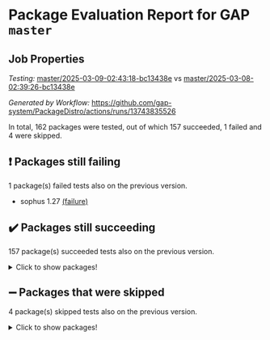 # Package Evaluation Report for GAP `master`

## Job Properties

*Testing:* [master/2025-03-09-02:43:18-bc13438e](https://github.com/gap-system/PackageDistro/blob/data/reports/master/2025-03-09-02:43:18-bc13438e) vs [master/2025-03-08-02:39:26-bc13438e](https://github.com/gap-system/PackageDistro/blob/data/reports/master/2025-03-08-02:39:26-bc13438e)

*Generated by Workflow:* https://github.com/gap-system/PackageDistro/actions/runs/13743835526

In total, 162 packages were tested, out of which 157 succeeded, 1 failed and 4 were skipped.

## :exclamation: Packages still failing

1 package(s) failed tests also on the previous version.
- sophus 1.27 [(failure)](https://github.com/gap-system/PackageDistro/actions/runs/13743835526/job/38436440966)

## :heavy_check_mark: Packages still succeeding

157 package(s) succeeded tests also on the previous version.
<details><summary>Click to show packages!</summary>

- 4ti2interface 2024.11-01 [(success)](https://github.com/gap-system/PackageDistro/actions/runs/13743835526/job/38436422498)
- ace 5.6.2 [(success)](https://github.com/gap-system/PackageDistro/actions/runs/13743835526/job/38436424776)
- aclib 1.3.2 [(success)](https://github.com/gap-system/PackageDistro/actions/runs/13743835526/job/38436425073)
- agt 0.3.1 [(success)](https://github.com/gap-system/PackageDistro/actions/runs/13743835526/job/38436425238)
- alco 1.1.1 [(success)](https://github.com/gap-system/PackageDistro/actions/runs/13743835526/job/38436425335)
- alnuth 3.2.1 [(success)](https://github.com/gap-system/PackageDistro/actions/runs/13743835526/job/38436425443)
- anupq 3.3.1 [(success)](https://github.com/gap-system/PackageDistro/actions/runs/13743835526/job/38436425952)
- atlasrep 2.1.9 [(success)](https://github.com/gap-system/PackageDistro/actions/runs/13743835526/job/38436426100)
- autodoc 2023.06.19 [(success)](https://github.com/gap-system/PackageDistro/actions/runs/13743835526/job/38436426193)
- automata 1.16 [(success)](https://github.com/gap-system/PackageDistro/actions/runs/13743835526/job/38436426301)
- automgrp 1.3.3 [(success)](https://github.com/gap-system/PackageDistro/actions/runs/13743835526/job/38436426402)
- autpgrp 1.11 [(success)](https://github.com/gap-system/PackageDistro/actions/runs/13743835526/job/38436426541)
- cap 2025.02-02 [(success)](https://github.com/gap-system/PackageDistro/actions/runs/13743835526/job/38436426641)
- caratinterface 2.3.7 [(success)](https://github.com/gap-system/PackageDistro/actions/runs/13743835526/job/38436426766)
- cddinterface 2024.09.02 [(success)](https://github.com/gap-system/PackageDistro/actions/runs/13743835526/job/38436426877)
- circle 1.6.6 [(success)](https://github.com/gap-system/PackageDistro/actions/runs/13743835526/job/38436426996)
- classicpres 1.22 [(success)](https://github.com/gap-system/PackageDistro/actions/runs/13743835526/job/38436427114)
- cohomolo 1.6.11 [(success)](https://github.com/gap-system/PackageDistro/actions/runs/13743835526/job/38436427242)
- congruence 1.2.7 [(success)](https://github.com/gap-system/PackageDistro/actions/runs/13743835526/job/38436427355)
- corefreesub 0.6 [(success)](https://github.com/gap-system/PackageDistro/actions/runs/13743835526/job/38436427499)
- corelg 1.57 [(success)](https://github.com/gap-system/PackageDistro/actions/runs/13743835526/job/38436427712)
- crime 1.6 [(success)](https://github.com/gap-system/PackageDistro/actions/runs/13743835526/job/38436427892)
- crisp 1.4.6 [(success)](https://github.com/gap-system/PackageDistro/actions/runs/13743835526/job/38436428047)
- crypting 0.10.5 [(success)](https://github.com/gap-system/PackageDistro/actions/runs/13743835526/job/38436428171)
- cryst 4.1.27 [(success)](https://github.com/gap-system/PackageDistro/actions/runs/13743835526/job/38436428294)
- crystcat 1.1.10 [(success)](https://github.com/gap-system/PackageDistro/actions/runs/13743835526/job/38436428436)
- ctbllib 1.3.9 [(success)](https://github.com/gap-system/PackageDistro/actions/runs/13743835526/job/38436428564)
- cubefree 1.20 [(success)](https://github.com/gap-system/PackageDistro/actions/runs/13743835526/job/38436428710)
- curlinterface 2.4.0 [(success)](https://github.com/gap-system/PackageDistro/actions/runs/13743835526/job/38436428842)
- cvec 2.8.3 [(success)](https://github.com/gap-system/PackageDistro/actions/runs/13743835526/job/38436428957)
- datastructures 0.3.1 [(success)](https://github.com/gap-system/PackageDistro/actions/runs/13743835526/job/38436429098)
- deepthought 1.0.8 [(success)](https://github.com/gap-system/PackageDistro/actions/runs/13743835526/job/38436429255)
- design 1.8.2 [(success)](https://github.com/gap-system/PackageDistro/actions/runs/13743835526/job/38436429365)
- difsets 2.3.1 [(success)](https://github.com/gap-system/PackageDistro/actions/runs/13743835526/job/38436429473)
- digraphs 1.10.0 [(success)](https://github.com/gap-system/PackageDistro/actions/runs/13743835526/job/38436429585)
- edim 1.3.8 [(success)](https://github.com/gap-system/PackageDistro/actions/runs/13743835526/job/38436429701)
- example 4.4.0 [(success)](https://github.com/gap-system/PackageDistro/actions/runs/13743835526/job/38436429809)
- examplesforhomalg 2023.10-01 [(success)](https://github.com/gap-system/PackageDistro/actions/runs/13743835526/job/38436429917)
- factint 1.6.3 [(success)](https://github.com/gap-system/PackageDistro/actions/runs/13743835526/job/38436430029)
- ferret 1.0.14 [(success)](https://github.com/gap-system/PackageDistro/actions/runs/13743835526/job/38436430140)
- fga 1.5.0 [(success)](https://github.com/gap-system/PackageDistro/actions/runs/13743835526/job/38436430238)
- fining 1.5.6 [(success)](https://github.com/gap-system/PackageDistro/actions/runs/13743835526/job/38436430335)
- float 1.0.5 [(success)](https://github.com/gap-system/PackageDistro/actions/runs/13743835526/job/38436430428)
- format 1.4.4 [(success)](https://github.com/gap-system/PackageDistro/actions/runs/13743835526/job/38436430531)
- forms 1.2.12 [(success)](https://github.com/gap-system/PackageDistro/actions/runs/13743835526/job/38436430655)
- fplsa 1.2.6 [(success)](https://github.com/gap-system/PackageDistro/actions/runs/13743835526/job/38436430754)
- fr 2.4.13 [(success)](https://github.com/gap-system/PackageDistro/actions/runs/13743835526/job/38436430861)
- francy 2.0.3 [(success)](https://github.com/gap-system/PackageDistro/actions/runs/13743835526/job/38436430970)
- fwtree 1.3 [(success)](https://github.com/gap-system/PackageDistro/actions/runs/13743835526/job/38436431092)
- gapdoc 1.6.7 [(success)](https://github.com/gap-system/PackageDistro/actions/runs/13743835526/job/38436431213)
- gauss 2024.11-01 [(success)](https://github.com/gap-system/PackageDistro/actions/runs/13743835526/job/38436431331)
- gaussforhomalg 2024.08-01 [(success)](https://github.com/gap-system/PackageDistro/actions/runs/13743835526/job/38436431420)
- gbnp 1.1.0 [(success)](https://github.com/gap-system/PackageDistro/actions/runs/13743835526/job/38436431531)
- generalizedmorphismsforcap 2025.02-01 [(success)](https://github.com/gap-system/PackageDistro/actions/runs/13743835526/job/38436431633)
- genss 1.6.9 [(success)](https://github.com/gap-system/PackageDistro/actions/runs/13743835526/job/38436431741)
- gradedmodules 2024.12-01 [(success)](https://github.com/gap-system/PackageDistro/actions/runs/13743835526/job/38436431876)
- gradedringforhomalg 2024.07-01 [(success)](https://github.com/gap-system/PackageDistro/actions/runs/13743835526/job/38436432011)
- grape 4.9.2 [(success)](https://github.com/gap-system/PackageDistro/actions/runs/13743835526/job/38436432121)
- groupoids 1.76 [(success)](https://github.com/gap-system/PackageDistro/actions/runs/13743835526/job/38436432282)
- grpconst 2.6.5 [(success)](https://github.com/gap-system/PackageDistro/actions/runs/13743835526/job/38436432399)
- guarana 0.96.3 [(success)](https://github.com/gap-system/PackageDistro/actions/runs/13743835526/job/38436432516)
- guava 3.20 [(success)](https://github.com/gap-system/PackageDistro/actions/runs/13743835526/job/38436432638)
- hap 1.66 [(success)](https://github.com/gap-system/PackageDistro/actions/runs/13743835526/job/38436432747)
- hapcryst 0.1.15 [(success)](https://github.com/gap-system/PackageDistro/actions/runs/13743835526/job/38436432879)
- hecke 1.5.4 [(success)](https://github.com/gap-system/PackageDistro/actions/runs/13743835526/job/38436432992)
- help 4.0 [(success)](https://github.com/gap-system/PackageDistro/actions/runs/13743835526/job/38436433117)
- homalg 2024.01-01 [(success)](https://github.com/gap-system/PackageDistro/actions/runs/13743835526/job/38436433248)
- homalgtocas 2023.11-01 [(success)](https://github.com/gap-system/PackageDistro/actions/runs/13743835526/job/38436433354)
- idrel 2.48 [(success)](https://github.com/gap-system/PackageDistro/actions/runs/13743835526/job/38436433454)
- images 1.3.3 [(success)](https://github.com/gap-system/PackageDistro/actions/runs/13743835526/job/38436433551)
- intpic 0.4.0 [(success)](https://github.com/gap-system/PackageDistro/actions/runs/13743835526/job/38436433662)
- io 4.9.1 [(success)](https://github.com/gap-system/PackageDistro/actions/runs/13743835526/job/38436433777)
- io_forhomalg 2023.02-04 [(success)](https://github.com/gap-system/PackageDistro/actions/runs/13743835526/job/38436433879)
- irredsol 1.4.4 [(success)](https://github.com/gap-system/PackageDistro/actions/runs/13743835526/job/38436433984)
- json 2.2.2 [(success)](https://github.com/gap-system/PackageDistro/actions/runs/13743835526/job/38436434113)
- jupyterkernel 1.5.1 [(success)](https://github.com/gap-system/PackageDistro/actions/runs/13743835526/job/38436434208)
- jupyterviz 1.5.6 [(success)](https://github.com/gap-system/PackageDistro/actions/runs/13743835526/job/38436434292)
- kan 1.37 [(success)](https://github.com/gap-system/PackageDistro/actions/runs/13743835526/job/38436434410)
- kbmag 1.5.11 [(success)](https://github.com/gap-system/PackageDistro/actions/runs/13743835526/job/38436434498)
- laguna 3.9.7 [(success)](https://github.com/gap-system/PackageDistro/actions/runs/13743835526/job/38436434580)
- liealgdb 2.2.1 [(success)](https://github.com/gap-system/PackageDistro/actions/runs/13743835526/job/38436434684)
- liepring 2.9.1 [(success)](https://github.com/gap-system/PackageDistro/actions/runs/13743835526/job/38436434782)
- liering 2.4.2 [(success)](https://github.com/gap-system/PackageDistro/actions/runs/13743835526/job/38436434886)
- linearalgebraforcap 2025.02-01 [(success)](https://github.com/gap-system/PackageDistro/actions/runs/13743835526/job/38436434977)
- lins 0.9 [(success)](https://github.com/gap-system/PackageDistro/actions/runs/13743835526/job/38436435099)
- localizeringforhomalg 2023.10-01 [(success)](https://github.com/gap-system/PackageDistro/actions/runs/13743835526/job/38436435199)
- loops 3.4.4 [(success)](https://github.com/gap-system/PackageDistro/actions/runs/13743835526/job/38436435297)
- lpres 1.1.1 [(success)](https://github.com/gap-system/PackageDistro/actions/runs/13743835526/job/38436435387)
- majoranaalgebras 1.5.2 [(success)](https://github.com/gap-system/PackageDistro/actions/runs/13743835526/job/38436435478)
- mapclass 1.4.6 [(success)](https://github.com/gap-system/PackageDistro/actions/runs/13743835526/job/38436435596)
- matgrp 0.71 [(success)](https://github.com/gap-system/PackageDistro/actions/runs/13743835526/job/38436435688)
- matricesforhomalg 2024.11-02 [(success)](https://github.com/gap-system/PackageDistro/actions/runs/13743835526/job/38436435773)
- modisom 3.0.0 [(success)](https://github.com/gap-system/PackageDistro/actions/runs/13743835526/job/38436435863)
- modulepresentationsforcap 2024.09-02 [(success)](https://github.com/gap-system/PackageDistro/actions/runs/13743835526/job/38436435968)
- modules 2024.12-01 [(success)](https://github.com/gap-system/PackageDistro/actions/runs/13743835526/job/38436436088)
- monoidalcategories 2025.01-02 [(success)](https://github.com/gap-system/PackageDistro/actions/runs/13743835526/job/38436436185)
- nconvex 2024.12-01 [(success)](https://github.com/gap-system/PackageDistro/actions/runs/13743835526/job/38436436301)
- nilmat 1.4.2 [(success)](https://github.com/gap-system/PackageDistro/actions/runs/13743835526/job/38436436404)
- nock 1.5 [(success)](https://github.com/gap-system/PackageDistro/actions/runs/13743835526/job/38436436518)
- normalizinterface 1.3.7 [(success)](https://github.com/gap-system/PackageDistro/actions/runs/13743835526/job/38436436663)
- nq 2.5.11 [(success)](https://github.com/gap-system/PackageDistro/actions/runs/13743835526/job/38436436780)
- numericalsgps 1.4.0 [(success)](https://github.com/gap-system/PackageDistro/actions/runs/13743835526/job/38436436929)
- openmath 11.5.3 [(success)](https://github.com/gap-system/PackageDistro/actions/runs/13743835526/job/38436437066)
- orb 5.0.0 [(success)](https://github.com/gap-system/PackageDistro/actions/runs/13743835526/job/38436437209)
- packagemanager 1.6.1 [(success)](https://github.com/gap-system/PackageDistro/actions/runs/13743835526/job/38436437334)
- patternclass 2.4.5 [(success)](https://github.com/gap-system/PackageDistro/actions/runs/13743835526/job/38436437477)
- permut 2.0.5 [(success)](https://github.com/gap-system/PackageDistro/actions/runs/13743835526/job/38436437592)
- polenta 1.3.10 [(success)](https://github.com/gap-system/PackageDistro/actions/runs/13743835526/job/38436437714)
- polymaking 0.8.7 [(success)](https://github.com/gap-system/PackageDistro/actions/runs/13743835526/job/38436437865)
- primgrp 3.4.4 [(success)](https://github.com/gap-system/PackageDistro/actions/runs/13743835526/job/38436437983)
- profiling 2.6.0 [(success)](https://github.com/gap-system/PackageDistro/actions/runs/13743835526/job/38436438118)
- qdistrnd 0.9.5 [(success)](https://github.com/gap-system/PackageDistro/actions/runs/13743835526/job/38436438257)
- qpa 1.35 [(success)](https://github.com/gap-system/PackageDistro/actions/runs/13743835526/job/38436438419)
- quagroup 1.8.4 [(success)](https://github.com/gap-system/PackageDistro/actions/runs/13743835526/job/38436438547)
- radiroot 2.9 [(success)](https://github.com/gap-system/PackageDistro/actions/runs/13743835526/job/38436438680)
- rcwa 4.7.1 [(success)](https://github.com/gap-system/PackageDistro/actions/runs/13743835526/job/38436438802)
- rds 1.8 [(success)](https://github.com/gap-system/PackageDistro/actions/runs/13743835526/job/38436438932)
- recog 1.4.4 [(success)](https://github.com/gap-system/PackageDistro/actions/runs/13743835526/job/38436439072)
- repndecomp 1.3.0 [(success)](https://github.com/gap-system/PackageDistro/actions/runs/13743835526/job/38436439167)
- repsn 3.1.2 [(success)](https://github.com/gap-system/PackageDistro/actions/runs/13743835526/job/38436439279)
- resclasses 4.7.3 [(success)](https://github.com/gap-system/PackageDistro/actions/runs/13743835526/job/38436439382)
- ringsforhomalg 2024.11-02 [(success)](https://github.com/gap-system/PackageDistro/actions/runs/13743835526/job/38436439465)
- sco 2023.08-01 [(success)](https://github.com/gap-system/PackageDistro/actions/runs/13743835526/job/38436439579)
- scscp 2.4.3 [(success)](https://github.com/gap-system/PackageDistro/actions/runs/13743835526/job/38436439674)
- semigroups 5.5.0 [(success)](https://github.com/gap-system/PackageDistro/actions/runs/13743835526/job/38436439764)
- sglppow 2.4 [(success)](https://github.com/gap-system/PackageDistro/actions/runs/13743835526/job/38436439868)
- sgpviz 0.999.6 [(success)](https://github.com/gap-system/PackageDistro/actions/runs/13743835526/job/38436439989)
- simpcomp 2.1.14 [(success)](https://github.com/gap-system/PackageDistro/actions/runs/13743835526/job/38436440103)
- singular 2024.06.03 [(success)](https://github.com/gap-system/PackageDistro/actions/runs/13743835526/job/38436440212)
- sl2reps 1.1 [(success)](https://github.com/gap-system/PackageDistro/actions/runs/13743835526/job/38436440294)
- sla 1.6.2 [(success)](https://github.com/gap-system/PackageDistro/actions/runs/13743835526/job/38436440393)
- smallantimagmas 0.3.0 [(success)](https://github.com/gap-system/PackageDistro/actions/runs/13743835526/job/38436440490)
- smallgrp 1.5.4 [(success)](https://github.com/gap-system/PackageDistro/actions/runs/13743835526/job/38436440602)
- smallsemi 0.7.2 [(success)](https://github.com/gap-system/PackageDistro/actions/runs/13743835526/job/38436440735)
- sonata 2.9.6 [(success)](https://github.com/gap-system/PackageDistro/actions/runs/13743835526/job/38436440863)
- sotgrps 1.3 [(success)](https://github.com/gap-system/PackageDistro/actions/runs/13743835526/job/38436441066)
- spinsym 1.5.2 [(success)](https://github.com/gap-system/PackageDistro/actions/runs/13743835526/job/38436441185)
- standardff 1.0 [(success)](https://github.com/gap-system/PackageDistro/actions/runs/13743835526/job/38436441298)
- symbcompcc 1.3.2 [(success)](https://github.com/gap-system/PackageDistro/actions/runs/13743835526/job/38436441427)
- thelma 1.3 [(success)](https://github.com/gap-system/PackageDistro/actions/runs/13743835526/job/38436441559)
- tomlib 1.2.11 [(success)](https://github.com/gap-system/PackageDistro/actions/runs/13743835526/job/38436441696)
- toolsforhomalg 2024.09-01 [(success)](https://github.com/gap-system/PackageDistro/actions/runs/13743835526/job/38436441845)
- toric 1.9.6 [(success)](https://github.com/gap-system/PackageDistro/actions/runs/13743835526/job/38436441963)
- transgrp 3.6.5 [(success)](https://github.com/gap-system/PackageDistro/actions/runs/13743835526/job/38436442113)
- typeset 1.2.2 [(success)](https://github.com/gap-system/PackageDistro/actions/runs/13743835526/job/38436442245)
- ugaly 4.1.3 [(success)](https://github.com/gap-system/PackageDistro/actions/runs/13743835526/job/38436442395)
- unipot 1.6 [(success)](https://github.com/gap-system/PackageDistro/actions/runs/13743835526/job/38436442525)
- unitlib 4.2.0 [(success)](https://github.com/gap-system/PackageDistro/actions/runs/13743835526/job/38436442650)
- utils 0.85 [(success)](https://github.com/gap-system/PackageDistro/actions/runs/13743835526/job/38436442754)
- uuid 0.7 [(success)](https://github.com/gap-system/PackageDistro/actions/runs/13743835526/job/38436442898)
- walrus 0.9991 [(success)](https://github.com/gap-system/PackageDistro/actions/runs/13743835526/job/38436443004)
- wedderga 4.10.5 [(success)](https://github.com/gap-system/PackageDistro/actions/runs/13743835526/job/38436443156)
- wpe 0.8 [(success)](https://github.com/gap-system/PackageDistro/actions/runs/13743835526/job/38436443302)
- xmod 2.92 [(success)](https://github.com/gap-system/PackageDistro/actions/runs/13743835526/job/38436443457)
- xmodalg 1.23 [(success)](https://github.com/gap-system/PackageDistro/actions/runs/13743835526/job/38436443654)
- yangbaxter 0.10.6 [(success)](https://github.com/gap-system/PackageDistro/actions/runs/13743835526/job/38436443967)
- zeromqinterface 0.16 [(success)](https://github.com/gap-system/PackageDistro/actions/runs/13743835526/job/38436444082)
</details>

## :heavy_minus_sign: Packages that were skipped

4 package(s) skipped tests also on the previous version.
<details><summary>Click to show packages!</summary>

- browse 1.8.21 [(skipped)](https://github.com/gap-system/PackageDistro/actions/runs/13743835526/job/38436279461)
- itc 1.5.1 [(skipped)](https://github.com/gap-system/PackageDistro/actions/runs/13743835526/job/38436279461)
- polycyclic 2.16 [(skipped)](https://github.com/gap-system/PackageDistro/actions/runs/13743835526/job/38436279461)
- xgap 4.32 [(skipped)](https://github.com/gap-system/PackageDistro/actions/runs/13743835526/job/38436279461)
</details>


